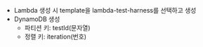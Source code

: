 - Lambda 생성 시 template을 lambda-test-harness를 선택하고 생성
- DynamoDB 생성
  - 파티션 키: testId(문자열)
  - 정렬 키: iteration(번호)
